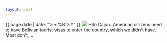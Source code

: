 ```yaml
---
layout: post
---
```


<p>
  <time>{{ page.date | date: "%e %B %Y" }}</time>
  <img src="https://s3.amazonaws.com/life.aaronjgreenberg.com/134.jpg">
  Hito Cajón. American citizens need to have Bolivian tourist visas to enter the country, which we didn't have. Most don't,...
</p>
